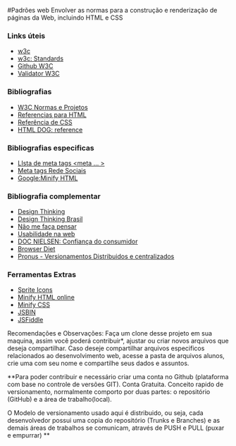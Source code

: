 #Padrões web
Envolver as normas para a construção e renderização de páginas da Web, incluindo HTML e CSS

### Links úteis 
* [w3c](http://w3c.br/Home/WebHome)
* [w3c: Standards](http://www.w3c.br/Padroes/)
* [Github W3C](http://github.com/w3c)
* [Validator W3C](http://validator.w3.org)

### Bibliografias 
* [W3C Normas e Projetos](http://www.w3.org/TR)
* [Referencias para HTML](http://www.w3c.br/pub/Materiais/PublicacoesW3C/guia-xhtml-w3cbr.pdf)
* [Referência de CSS](http://www.w3c.br/divulgacao/guiasreferencia/css2)
* [HTML DOG: reference](http://htmldog.com/reference/)

### Bibliografias especificas
* [LIsta de meta tags <meta ... > ](http://www.i18nguy.com/markup/metatags.html)
* [Meta tags Rede Sociais](http://www.tableless.com.br/utilizando-meta-tags-facebook)
* [Google:Minify HTML](https://developers.google.com/speed/docs/insights/PrioritizeVisibleContent?hl=pt-BR#MinifyHTML)

### Bibliografia complementar
* [Design Thinking](http://goo.gl/iL9IuP)
* [Design Thinking Brasil](http://goo.gl/CllOko)
* [Não me faça pensar](http://goo.gl/L7HzDx)
* [Usabilidade na web](http://goo.gl/vb7Ar7)
* [DOC NIELSEN: Confiança do consumidor](http://goo.gl/vvvRPl)
* [Browser Diet](http://browserdiet.com/pt/)
* [Pronus - Versionamentos Distribuidos e centralizados](http://goo.gl/LCc06S)

### Ferramentas Extras
* [Sprite Icons](http://cssspritegenerator.net)
* [Minify HTML online](http://kangax.github.io/html-minifier/)
* [Minify CSS](http://cssminifier.com/)
* [JSBIN](http://jsbin.com/)
* [JSFiddle](http://jsfiddle.com/)

Recomendações e Observações: 
Faça um clone desse projeto em sua maquina, assim você poderá contribuir*, ajustar ou criar novos arquivos que deseja compartilhar. Caso deseje compartilhar arquivos especificos relacionados ao desenvolvimento web, acesse a pasta de arquivos alunos, crie uma com seu nome e compartilhe seus dados e assuntos. 

**Para poder contribuir e necessário criar uma conta no Github (plataforma com base no controle de versões GIT). Conta Gratuita. Conceito rapido de versionamento, normalmente comporto por duas partes: o repositório (GitHub) e a área de trabalho(local). 

O Modelo de versionamento usado aqui é distribuido, ou seja, cada desenvolvedor possui uma copia do repositório (Trunks e Branches) e as demais áreas de trabalhos se comunicam, através de PUSH e PULL (puxar e empurrar) ** 